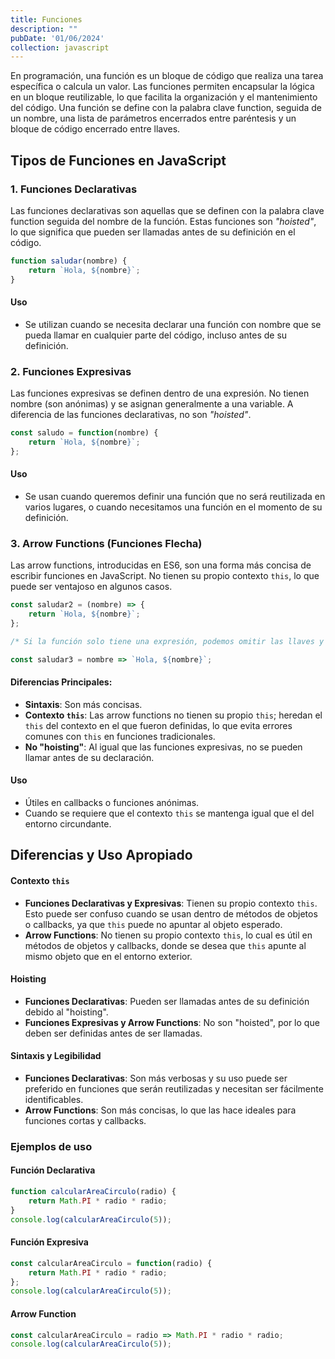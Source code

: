 ```yaml
---
title: Funciones
description: ""
pubDate: '01/06/2024'
collection: javascript
---
```


En programación, una función es un bloque de código que realiza una tarea específica o calcula un valor. Las funciones permiten encapsular la lógica en un bloque reutilizable, lo que facilita la organización y el mantenimiento del código. Una función se define con la palabra clave function, seguida de un nombre, una lista de parámetros encerrados entre paréntesis y un bloque de código encerrado entre llaves.

## Tipos de Funciones en JavaScript

### 1.  Funciones Declarativas

Las funciones declarativas son aquellas que se definen con la palabra clave function seguida del nombre de la función. Estas funciones son *"hoisted"*, lo que significa que pueden ser llamadas antes de su definición en el código.

```javascript
function saludar(nombre) {
    return `Hola, ${nombre}`;
}
```

#### Uso
* Se utilizan cuando se necesita declarar una función con nombre que se pueda llamar en cualquier parte del código, incluso antes de su definición.


### 2. Funciones Expresivas

Las funciones expresivas se definen dentro de una expresión. No tienen nombre (son anónimas) y se asignan generalmente a una variable. A diferencia de las funciones declarativas, no son *"hoisted"*.

```javascript
const saludo = function(nombre) {
    return `Hola, ${nombre}`;
};
```

#### Uso

* Se usan cuando queremos definir una función que no será reutilizada en varios lugares, o cuando necesitamos una función en el momento de su definición.

### 3. Arrow Functions (Funciones Flecha)

Las arrow functions, introducidas en ES6, son una forma más concisa de escribir funciones en JavaScript. No tienen su propio contexto `this`, lo que puede ser ventajoso en algunos casos.

```javascript
const saludar2 = (nombre) => {
    return `Hola, ${nombre}`;
};

/* Si la función solo tiene una expresión, podemos omitir las llaves y el `return` */

const saludar3 = nombre => `Hola, ${nombre}`;
```

#### Diferencias Principales:

* **Sintaxis**: Son más concisas.
* **Contexto `this`**: Las arrow functions no tienen su propio `this`; heredan el `this` del contexto en el que fueron definidas, lo que evita errores comunes con `this` en funciones tradicionales.
* **No "hoisting"**: Al igual que las funciones expresivas, no se pueden llamar antes de su declaración.

#### Uso
 
* Útiles en callbacks o funciones anónimas.
* Cuando se requiere que el contexto `this` se mantenga igual que el del entorno circundante.


## Diferencias y Uso Apropiado

#### Contexto `this`

* **Funciones Declarativas y Expresivas**: Tienen su propio contexto `this`. Esto puede ser confuso cuando se usan dentro de métodos de objetos o callbacks, ya que `this` puede no apuntar al objeto esperado.
* **Arrow Functions**: No tienen su propio contexto `this`, lo cual es útil en métodos de objetos y callbacks, donde se desea que `this` apunte al mismo objeto que en el entorno exterior.

#### Hoisting

* **Funciones Declarativas**: Pueden ser llamadas antes de su definición debido al "hoisting".
* **Funciones Expresivas y Arrow Functions**: No son "hoisted", por lo que deben ser definidas antes de ser llamadas.

#### Sintaxis y Legibilidad

* **Funciones Declarativas**: Son más verbosas y su uso puede ser preferido en funciones que serán reutilizadas y necesitan ser fácilmente identificables.
* **Arrow Functions**: Son más concisas, lo que las hace ideales para funciones cortas y callbacks.


### Ejemplos de uso

#### Función Declarativa

```javascript
function calcularAreaCirculo(radio) {
    return Math.PI * radio * radio;
}
console.log(calcularAreaCirculo(5));
```

#### Función Expresiva

```javascript
const calcularAreaCirculo = function(radio) {
    return Math.PI * radio * radio;
};
console.log(calcularAreaCirculo(5));
```

#### Arrow Function

```javascript
const calcularAreaCirculo = radio => Math.PI * radio * radio;
console.log(calcularAreaCirculo(5));
```